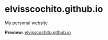 # elvisscochito.github.io
My personal website

__Preview:__ [elvisscochito.github.io](https://elvisscochito.github.io)

